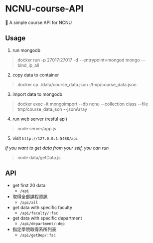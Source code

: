 # NCNU-course-API
🏫 A simple course API for NCNU

## Usage

1. run mongodb 
> docker run -p 27017:27017 -d --entrypoint=mongod mongo --bind_ip_all

2. copy data to container
> docker cp ./data/course_data.json <container-name-or-id>:/tmp/course_data.json

3. import data to mongodb
> docker exec -it <container-name-or-id> mongoimport  --db ncnu --collection class --file tmp/course_data.json --jsonArray
  
4. run web server (resful api)
> node server/app.js

5. visit `http://127.0.0.1:5488/api`


*if you want to get data from your self, you can run*
> node data/getData.js

## API 

- get first 20 data
  - `/api`
- 取得全部課程資訊
  - `/api/all`
- get data with specific faculty
  - `/api/faculty/:fac`
- get data with specific department
  - `/api/department/:dep`
- 指定學院取得系所列表
  - `/api/getDep/:fac`
